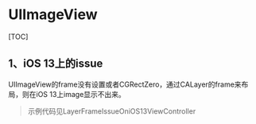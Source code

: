 # UIImageView

[TOC]

## 1、iOS 13上的issue

UIImageView的frame没有设置或者CGRectZero，通过CALayer的frame来布局，则在iOS 13上image显示不出来。

> 示例代码见LayerFrameIssueOniOS13ViewController



